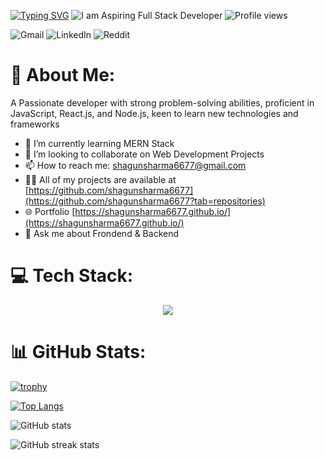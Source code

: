 <a href="https://git.io/typing-svg"><img src="https://readme-typing-svg.demolab.com?font=Fira+Code&size=30&pause=1000&center=true&vCenter=true&width=700&height=100&lines=Hi+there+%F0%9F%91%8B%2C++I'm+Shagun+Sharma;A+Aspiring+Full+Stack+Web+Developer" alt="Typing SVG" /></a>
![I am Aspiring Full Stack Developer](https://user-images.githubusercontent.com/74038190/213910845-af37a709-8995-40d6-be59-724526e3c3d7.gif)
![Profile views](https://gpvc.arturio.dev/shagunsharma6677)  

![Gmail](https://img.shields.io/badge/Gmail-D14836?style=for-the-badge&logo=gmail&logoColor=white) ![LinkedIn](https://img.shields.io/badge/linkedin-%230077B5.svg?style=for-the-badge&logo=linkedin&logoColor=white) ![Reddit](https://img.shields.io/badge/Reddit-FF4500?style=for-the-badge&logo=reddit&logoColor=white) 

# 💫 About Me:

A Passionate developer with strong problem-solving abilities, proficient in JavaScript, React.js, and Node.js, keen to learn new technologies and frameworks
- 🌱 I’m currently learning MERN Stack 
- 👯 I’m looking to collaborate on Web Development Projects 
- 📫 How to reach me: shagunsharma6677@gmail.com
- 👨‍💻 All of my projects are available at [https://github.com/shagunsharma6677](https://github.com/shagunsharma6677?tab=repositories)
- 🌐 Portfolio [https://shagunsharma6677.github.io/](https://shagunsharma6677.github.io/)  
- 💬 Ask me about Frondend & Backend 

# 💻 Tech Stack:

<p align="center">
  <a href="https://skillicons.dev">
    <img src="https://skillicons.dev/icons?i=git,html,bootstrap,react,redux,tailwind,vercel,vite,vscode,codepen,css,express,figma,github,heroku,js,materialui,mongodb,netlify,nodejs," />
  </a>
</p>

# 📊 GitHub Stats:

[![trophy](https://github-profile-trophy.vercel.app/?username=shagunsharma6677)](https://github.com/ryo-ma/github-profile-trophy)

[![Top Langs](https://github-readme-stats.vercel.app/api/top-langs/?username=shagunsharma6677)](https://github.com/anuraghazra/github-readme-stats)

![GitHub stats](https://github-readme-stats.vercel.app/api?username=shagunsharma6677&show_icons=true&count_private=true)  

![GitHub streak stats](https://streak-stats.demolab.com/?user=shagunsharma6677)  


